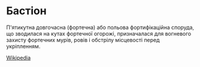 # Бастіон

П'ятикутна довгочасна (фортечна) або польова
фортифікаційна споруда, що зводилася на кутах
фортечної огорожі, призначалася для вогневого
захисту фортечних мурів, ровів і обстрілу
місцевості перед укріпленням. 

[Wikipedia](https://uk.wikipedia.org/wiki/%D0%91%D0%B0%D1%81%D1%82%D1%96%D0%BE%D0%BD)
